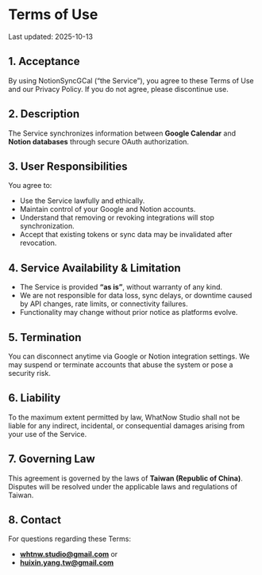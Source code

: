 # **Terms of Use**

Last updated: 2025-10-13

## 1. Acceptance

By using NotionSyncGCal (“the Service”), you agree to these Terms of Use and our Privacy Policy.
If you do not agree, please discontinue use.

## 2. Description

The Service synchronizes information between **Google Calendar** and **Notion databases** through secure OAuth authorization.

## 3. User Responsibilities

You agree to:

- Use the Service lawfully and ethically.
- Maintain control of your Google and Notion accounts.
- Understand that removing or revoking integrations will stop synchronization.
- Accept that existing tokens or sync data may be invalidated after revocation.

## 4. Service Availability & Limitation

- The Service is provided **“as is”**, without warranty of any kind.
- We are not responsible for data loss, sync delays, or downtime caused by API changes, rate limits, or connectivity failures.
- Functionality may change without prior notice as platforms evolve.

## 5. Termination

You can disconnect anytime via Google or Notion integration settings.
We may suspend or terminate accounts that abuse the system or pose a security risk.

## 6. Liability

To the maximum extent permitted by law, WhatNow Studio shall not be liable for any indirect, incidental, or consequential damages arising from your use of the Service.

## 7. Governing Law

This agreement is governed by the laws of **Taiwan (Republic of China)**.
Disputes will be resolved under the applicable laws and regulations of Taiwan.

## 8. Contact

For questions regarding these Terms:

- **[whtnw.studio@gmail.com](mailto:whtnw.studio@gmail.com)** or
- **[huixin.yang.tw@gmail.com](mailto:huixin.yang.tw@gmail.com)**
